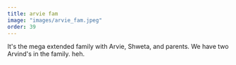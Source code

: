 ```yaml
---
title: arvie fam
image: "images/arvie_fam.jpeg"
order: 39
---
```


It's the mega extended family with Arvie, Shweta, and parents. We have
two Arvind's in the family. heh.
